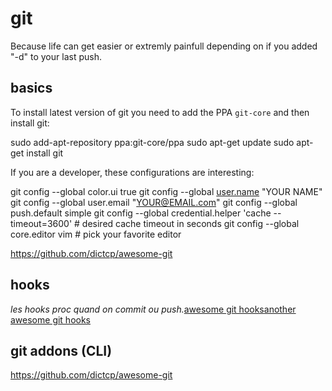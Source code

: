 # git

Because life can get easier or extremly painfull depending on if you added "-d" to your last push.

## basics

To install latest version of git you need to add the PPA `git-core` and then install git:

sudo add-apt-repository ppa:git-core/ppa
sudo apt-get update
sudo apt-get install git

If you are a developer, these configurations are interesting:

git config --global color.ui true
git config --global [user.name](http://user.name/) "YOUR NAME"
git config --global user.email "[YOUR@EMAIL.com](mailto:YOUR@EMAIL.com)"
git config --global push.default simple
git config --global credential.helper 'cache --timeout=3600' # desired cache timeout in seconds
git config --global core.editor vim # pick your favorite editor

https://github.com/dictcp/awesome-git

## hooks

*les hooks proc quand on commit ou push.*[awesome git hooks](https://github.com/aitemr/awesome-git-hooks)[another awesome git hooks](https://github.com/CompSciLauren/awesome-git-hooks)

## git addons (CLI)

https://github.com/dictcp/awesome-git